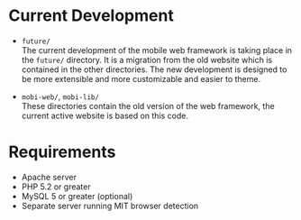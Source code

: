 # Current Development
* ``future/``  
The current development of the mobile web framework is taking place in the ``future/`` directory.
It is a migration from the old website which is contained in the other directories.  The new
development is designed to be more extensible and more customizable and easier to theme.

* ``mobi-web/``, ``mobi-lib/``  
These directories contain the old version of the web framework, the current active website is based on this
code.

# Requirements
* Apache server
* PHP 5.2 or greater
* MySQL 5 or greater (optional)
* Separate server running MIT browser detection




